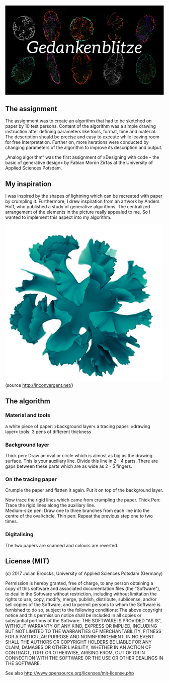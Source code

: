 ![Gedankenblitze](splash.png)

<h2>The assignment</h2>

The assignment was to create an algorithm that had to be sketched on paper by 10 test persons. Content of the algorithm was a simple drawing instruction after defining parameters like tools, format, time and material. The description should be precise and easy to execute while leaving room for free interpretation. Further on, more iterations were conducted by changing parameters of the algorithm to improve its description and output. 

„Analog algorithm“ was the first assignment of »Designing with code – the basic of generative design« by Fabian Morón Zirfas at the University of Applied Sciences Potsdam.

<h2>My inspiration</h2>
I was inspired by the shapes of lightning which can be recreated with paper by crumpling it. Furthermore, I drew inspiration from an artwork by Anders Hoff, who published a study of generative algorithms. The centralized arrangement of the elements in the picture really appealed to me. So I wanted to implement this aspect into my algorithm. 

![Inspiration](assets/inspiration.png)
(source http://inconvergent.net/) 

<h2>The algorithm</h2>

<h3> Material and tools</h3>
a white piece of paper: »background layer«
a tracing paper: »drawing layer«
tools: 3 pens of different thickness


<h3>Background layer</h3>
Thick pen: Draw an oval or circle which is almost as big as the drawing surface. This is your auxiliary line. Divide this line in 2 - 4 parts. There are gaps between these parts which are as wide as 2 - 5 fingers. 

<h3>On the tracing paper</h3>
Crumple the paper and flatten it again. Put it on top of the background layer. 

Now trace the rigid lines which came from crumpling the paper. 
Thick Pen: Trace the rigid lines along the auxiliary line.  
Medium-size pen: Draw one to three branches from each line into the centre of the oval/circle.
Thin pen: Repeat the previous step one to two times. 


<h3>Digitalising</h3>
The two papers are scanned and colours are reverted.


<h2>License (MIT)</h2> 

(c) 2017 Julian Broocks, University of Applied Sciences Potsdam (Germany)

Permission is hereby granted, free of charge, to any person obtaining a copy of this software and associated documentation files (the "Software"), to deal in the Software without restriction, including without limitation the rights to use, copy, modify, merge, publish, distribute, sublicense, and/or sell copies of the Software, and to permit persons to whom the Software is furnished to do so, subject to the following conditions: The above copyright notice and this permission notice shall be included in all copies or substantial portions of the Software. THE SOFTWARE IS PROVIDED "AS IS", WITHOUT WARRANTY OF ANY KIND, EXPRESS OR IMPLIED, INCLUDING BUT NOT LIMITED TO THE WARRANTIES OF MERCHANTABILITY, FITNESS FOR A PARTICULAR PURPOSE AND NONINFRINGEMENT. IN NO EVENT SHALL THE AUTHORS OR COPYRIGHT HOLDERS BE LIABLE FOR ANY CLAIM, DAMAGES OR OTHER LIABILITY, WHETHER IN AN ACTION OF CONTRACT, TORT OR OTHERWISE, ARISING FROM, OUT OF OR IN CONNECTION WITH THE SOFTWARE OR THE USE OR OTHER DEALINGS IN THE SOFTWARE.

See also http://www.opensource.org/licenses/mit-license.php
